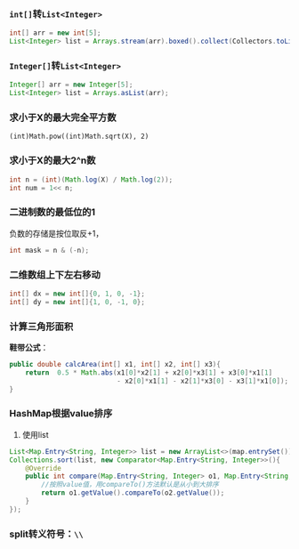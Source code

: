 ### `int[]`转`List<Integer>`

```java
int[] arr = new int[5];
List<Integer> list = Arrays.stream(arr).boxed().collect(Collectors.toList());
```

### `Integer[]`转`List<Integer>`

```java
Integer[] arr = new Integer[5];
List<Integer> list = Arrays.asList(arr);
```

### 求小于X的最大完全平方数

```
(int)Math.pow((int)Math.sqrt(X), 2)
```

### 求小于X的最大2^n数

```java
int n = (int)(Math.log(X) / Math.log(2));
int num = 1<< n;
```

### 二进制数的最低位的1

负数的存储是按位取反+1，

```java
int mask = n & (-n);
```

### 二维数组上下左右移动

```java
int[] dx = new int[]{0, 1, 0, -1};
int[] dy = new int[]{1, 0, -1, 0};
```

### 计算三角形面积

**鞋带公式**：

```java
public double calcArea(int[] x1, int[] x2, int[] x3){
    return  0.5 * Math.abs(x1[0]*x2[1] + x2[0]*x3[1] + x3[0]*x1[1]
                           - x2[0]*x1[1] - x2[1]*x3[0] - x3[1]*x1[0]);
}
```

### HashMap根据value排序

1. 使用list

```java
List<Map.Entry<String, Integer>> list = new ArrayList<>(map.entrySet());
Collections.sort(list, new Comparator<Map.Entry<String, Integer>>(){
    @Override
    public int compare(Map.Entry<String, Integer> o1, Map.Entry<String, Integer> o2){ 
        //按照value值，用compareTo()方法默认是从小到大排序
        return o1.getValue().compareTo(o2.getValue());
    }
});
```

### split转义符号：`\\`

